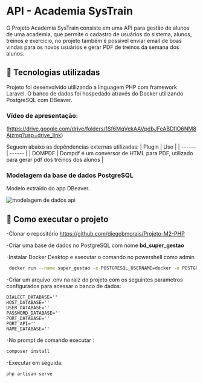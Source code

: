 # API - Academia SysTrain
O Projeto Academia SysTrain consiste em uma API para gestão de alunos de uma academia, que permite o cadastro de usuários do sistema, alunos, treinos e exercicio, no projeto também é possivel enviar email de boas vindas para os novos usuários e gerar PDF de treinos da semana dos alunos.

## 🔧 Tecnologias utilizadas

Projeto foi desenvolvido utilizando a linguagem PHP com framework Laravel. O banco de dados foi hospedado através do Docker utilizando PostgreSQL com DBeaver. 

### Vídeo de apresentação: 
(https://drive.google.com/drive/folders/1Sf6MqVekAAVpdbJFeABDflO6NM8Ajzmg?usp=drive_link)

Seguem abaixo as depêndencias externas utilizadas:
| Plugin | Uso |
| ------ | ------ |
| DOMPDF | Dompdf é um conversor de HTML para PDF, utilizado para gerar pdf dos treinos dos alunos |

### Modelagem da base de dados PostgreSQL

Modelo extraido do app DBeaver.

![modelagem de dados api](https://github.com/diegobmorais/Projeto-M2-PHP/assets/128264029/b8ec5faf-cec3-4de5-8703-7f863bddfa69)


## 🚀 Como executar o projeto

-Clonar o repositório https://github.com/diegobmorais/Projeto-M2-PHP

-Criar uma base de dados no PostgreSQL com nome **bd_super_gestao**

-Instalar Docker Desktop e executar o comando no powershell como admin

```sh
 docker run --name super_gestao -e POSTGRESQL_USERNAME=docker -e POSTGRESQL_PASSWORD=docker -e POSTGRESQL_DATABASE=bd_super_gestao -p 5432:5432 bitnami/postgresql
``` 

-Criar um arquivo .env na raiz do projeto com os seguintes parametros configurados para acessar o banco de dados:
```
DIALECT_DATABASE=''
HOST_DATABASE=''
USER_DATABASE=''
PASSWORD_DATABASE=''
PORT_DATABASE=''
PORT_API=''
NAME_DATABASE=''
```

-No prompt de comando executar :
```sh
composer install 
```
-Executar em seguida:
```sh
php artisan serve
```


